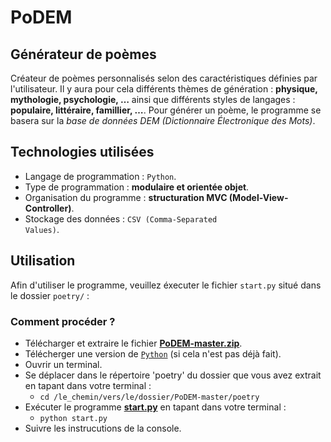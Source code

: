 # PoDEM
## Générateur de poèmes

Créateur de poèmes personnalisés selon des caractéristiques définies par l'utilisateur.
Il y aura pour cela différents thèmes de génération : **physique, mythologie, psychologie, …**
ainsi que différents styles de langages : **populaire, littéraire, famillier, …**.
Pour générer un poème, le programme se basera sur la *base de données DEM (Dictionnaire Électronique des Mots)*.

## Technologies utilisées
* Langage de programmation : <code>Python</code>.
 * Type de programmation : **modulaire et orientée objet**.
 * Organisation du programme : **structuration MVC (Model-View-Controller)**.
* Stockage des données : <code>CSV (Comma-Separated Values)</code>.
  
## Utilisation
Afin d'utiliser le programme, veuillez éxecuter le fichier <code>start.py</code> situé dans le dossier <code>poetry/</code> : 

### Comment procéder ?
* Télécharger et extraire le fichier [**PoDEM-master.zip**](https://github.com/nathan-rabet/PoDEM/archive/master.zip).
* Télécherger une version de [<code>Python</code>](https://www.python.org/) (si cela n'est pas déjà fait).
* Ouvrir un terminal.
* Se déplacer dans le répertoire 'poetry' du dossier que vous avez extrait en tapant dans votre terminal : 
  * <code>cd /le_chemin/vers/le/dossier/PoDEM-master/poetry</code>
* Exécuter le programme [**start.py**](poetry/start.py) en tapant dans votre terminal :
  * <code>python start.py</code>
* Suivre les instrucutions de la console.
